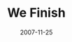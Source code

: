 ---
layout: music 
title: "We Finish"
series: "Context"
date: 2007-11-25 
description: ""
audio: "http://www.crossroads.net/audio/2007/2007_09_Context/Context_03_We_Finish_11_25_07_Brian_Tome.mp3"
audio-duration: "44:42"
src: "http://www.crossroads.net/players/media/series/Contextgraphic.jpg"
---